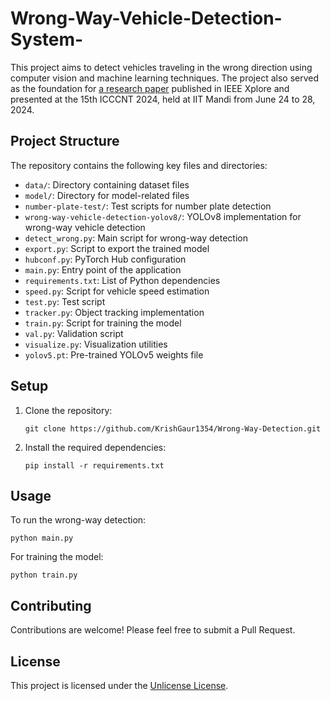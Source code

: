 # Wrong-Way-Vehicle-Detection-System-
This project aims to detect vehicles traveling in the wrong direction using computer vision and machine learning techniques. The project also served as the foundation for [a research paper](https://ieeexplore.ieee.org/abstract/document/10725591) published in IEEE Xplore and presented at the 15th ICCCNT 2024, held at IIT Mandi from June 24 to 28, 2024.  

## Project Structure

The repository contains the following key files and directories:

- `data/`: Directory containing dataset files
- `model/`: Directory for model-related files
- `number-plate-test/`: Test scripts for number plate detection
- `wrong-way-vehicle-detection-yolov8/`: YOLOv8 implementation for wrong-way vehicle detection
- `detect_wrong.py`: Main script for wrong-way detection
- `export.py`: Script to export the trained model
- `hubconf.py`: PyTorch Hub configuration
- `main.py`: Entry point of the application
- `requirements.txt`: List of Python dependencies
- `speed.py`: Script for vehicle speed estimation
- `test.py`: Test script
- `tracker.py`: Object tracking implementation
- `train.py`: Script for training the model
- `val.py`: Validation script
- `visualize.py`: Visualization utilities
- `yolov5.pt`: Pre-trained YOLOv5 weights file

## Setup

1. Clone the repository:
   ```
   git clone https://github.com/KrishGaur1354/Wrong-Way-Detection.git
   ```

2. Install the required dependencies:
   ```
   pip install -r requirements.txt
   ```

## Usage

To run the wrong-way detection:

```
python main.py
```

For training the model:

```
python train.py
```

## Contributing

Contributions are welcome! Please feel free to submit a Pull Request.

## License

This project is licensed under the [Unlicense License](LICENSE).

